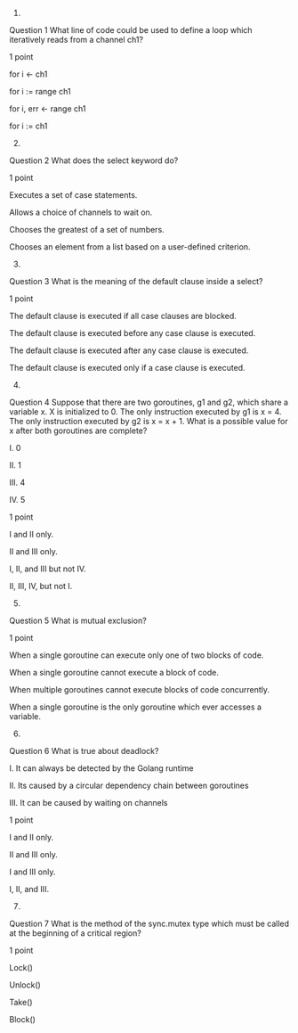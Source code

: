 1.
Question 1
What line of code could be used to define a loop which iteratively reads from a channel ch1?

1 point

for i <- ch1


for i := range ch1


for i, err <- range ch1


for i := ch1

2.
Question 2
What does the select keyword do?

1 point

Executes a set of case statements.


Allows a choice of channels to wait on.


Chooses the greatest of a set of numbers.


Chooses an element from a list based on a user-defined criterion.

3.
Question 3
What is the meaning of the default clause inside a select?

1 point

The default clause is executed if all case clauses are blocked.


The default clause is executed before any case clause is executed.


The default clause is executed after any case clause is executed.


The default clause is executed only if a case clause is executed.

4.
Question 4
Suppose that there are two goroutines, g1 and g2, which share a variable x. X is initialized to 0. The only instruction executed by g1 is  x = 4. The only instruction executed by g2 is x = x + 1. What is a possible value for x after both goroutines are complete?

I.   0

II.   1

III.   4

IV.   5

1 point

I and II only.


II and III only.


I, II, and III but not IV.


II, III, IV, but not I.

5.
Question 5
What is mutual exclusion?

1 point

When a single goroutine can execute only one of two blocks of code.


When a single goroutine cannot execute a block of code.


When multiple goroutines cannot execute blocks of code concurrently.


When a single goroutine is the only goroutine which ever accesses a variable.

6.
Question 6
What is true about deadlock?

I.   It can always be detected by the Golang runtime

II.   Its caused by a circular dependency chain between goroutines

III.   It can be caused by waiting on channels

1 point

I and II only.


II and III only.


I and III only.


I, II, and III.

7.
Question 7
What is the method of the sync.mutex type which must be called at the beginning of a critical region?

1 point

Lock()


Unlock()


Take()


Block()
